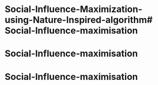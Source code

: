 # Social-Influence-Maximization-using-Nature-Inspired-algorithm# Social-Influence-maximisation
# Social-Influence-maximisation
# Social-Influence-maximisation
